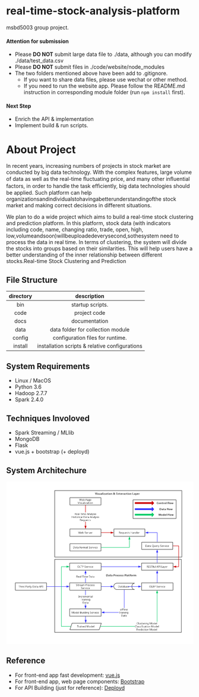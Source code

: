 # real-time-stock-analysis-platform

msbd5003 group project.
#### Attention for submission

* Please **DO NOT** submit large data file to ./data, although you can modify ./data/test_data.csv
* Please **DO NOT** submit files in ./code/website/node_modules
* The two folders mentioned above have been add to .gitignore.
  - If you want to share data files, please use wechat or other method.
  - If you need to run the website app. Please follow the README.md instruction in corresponding module folder (run `npm install` first).

#### Next Step

* Enrich the API & implementation
* Implement build & run scripts.

# About Project

In recent years, increasing numbers of projects in stock market are conducted by big data technology. With the complex features, large volume of data as well as the real-time ﬂuctuating price, and many other inﬂuential factors, in order to handle the task efﬁciently, big data technologies should be applied. Such platform can help organizationsandindividualstohavingabetterunderstandingofthe stock market and making correct decisions in different situations.

We plan to do a wide project which aims to build a real-time stock clustering and prediction platform. In this platform, stock data (with indicators including code, name, changing ratio, trade, open, high, low,volumeandsoon)willbeuploadedeverysecond,sothesystem need to process the data in real time. In terms of clustering, the system will divide the stocks into groups based on their similarities. This will help users have a better understanding of the inner relationship between different stocks.Real-time Stock Clustering and Prediction

## File Structure

|  directory | description  |
|:-:|:-:|
| bin | startup scripts. |
| code | project code |
| docs | documentation |
| data | data folder for collection module |
| config | configuration files for runtime. |
| install | installation scripts & relative configurations |

## System Requirements

* Linux / MacOS
* Python 3.6
* Hadoop 2.7.7
* Spark 2.4.0

## Techniques Involoved

* Spark Streaming / MLlib
* MongoDB
* Flask
* vue.js + bootstrap (+ deployd)

## System Architechure

![graph](docs/flow_graph.png)


## Reference

* For front-end app fast development: [vue.js](https://vuejs.org)
* For front-end app, web page components: [Bootstrap](https://getbootstrap.com/docs/4.3/examples/)
* For API Building (just for reference): [Deployd](http://deployd.com/)